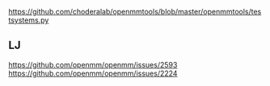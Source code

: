 https://github.com/choderalab/openmmtools/blob/master/openmmtools/testsystems.py

## LJ

https://github.com/openmm/openmm/issues/2593
https://github.com/openmm/openmm/issues/2224
